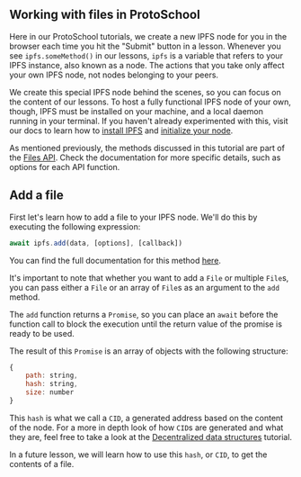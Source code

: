 
## Working with files in ProtoSchool
Here in our ProtoSchool tutorials, we create a new IPFS node for you in the browser each time you hit the "Submit" button in a lesson. Whenever you see `ipfs.someMethod()` in our lessons, `ipfs` is a variable that refers to your IPFS instance, also known as a node. The actions that you take only affect your own IPFS node, not nodes belonging to your peers.

We create this special IPFS node behind the scenes, so you can focus on the content of our lessons. To host a fully functional IPFS node of your own, though, IPFS must be installed on your machine, and a local daemon running in your terminal. If you haven't already experimented with this, visit our docs to learn how to [install IPFS](https://docs.ipfs.io/guides/guides/install/) and [initialize your node](https://docs.ipfs.io/introduction/usage/#initialize-the-repository).

As mentioned previously, the methods discussed in this tutorial are part of the [Files API](https://github.com/ipfs/interface-js-ipfs-core/blob/master/SPEC/FILES.md). Check the documentation for more specific details, such as options for each API function.

## Add a file

First let's learn how to add a file to your IPFS node. We'll do this by executing the following expression:

```javascript
await ipfs.add(data, [options], [callback])
```

You can find the full documentation for this method [here](https://github.com/ipfs/interface-js-ipfs-core/blob/master/SPEC/FILES.md#add).

It's important to note that whether you want to add a `File` or multiple `File`s, you can pass either a `File` or an array of `File`s as an argument to the `add` method.

The `add` function returns a `Promise`, so you can place an `await` before the function call to block the execution until the return value of the promise is ready to be used.

The result of this `Promise` is an array of objects with the following structure:
```javascript
{
    path: string,
    hash: string,
    size: number
}
```

This `hash` is what we call a `CID`, a generated address based on the content of the node. For a more in depth look of how `CID`s are generated and what they are, feel free to take a look at the [Decentralized data structures](https://proto.school/#/data-structures) tutorial.

In a future lesson, we will learn how to use this `hash`, or `CID`, to get the contents of a file.

